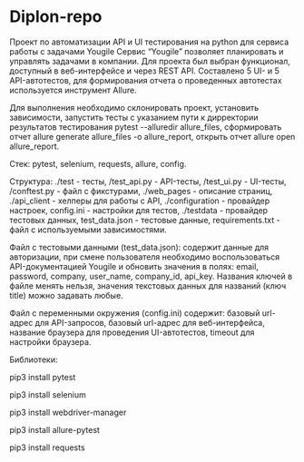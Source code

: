 # Diplon-repo
Проект по автоматизации API и UI тестирования на python для сервиса работы с задачами Yougile
Сервис “Yougile” позволяет планировать и управлять задачами в компании. Для проекта был выбран функционал, доступный в веб-интерфейсе и через REST API. Составлено 5 UI- и 5 API-автотестов, для формирования отчета о проведенных автотестах используется инструмент Allure.



Для выполнения необходимо
склонировать проект,
установить зависимости,
запустить тесты с указанием пути к дирректории результатов тестирования pytest --alluredir allure_files,
сформировать отчет allure generate allure_files -o allure_report,
открыть отчет allure open allure_report.


Стек:
pytest, 
selenium, 
requests, 
allure,
config.


Структура:
./test - тесты, 
/test_api.py - API-тесты, 
/test_ui.py - UI-тесты,
/conftest.py - файл с фикстурами,
./web_pages - описание страниц,
./api_client - хелперы для работы с API,
./configuration - провайдер настроек,
config.ini - настройки для тестов,
./testdata - провайдер тестовых данных,
test_data.json - тестовые данные,
requirements.txt - файл с используемыми зависимостями.

Файл с тестовыми данными (test_data.json):
содержит данные для авторизации,
при смене пользователя необходимо воспользоваться API-документацией Yougile и обновить значения в полях:
email, password, company, user_name, company_id, api_key.
Названия ключей в файле менять нельзя,
значения текстовых данных для названий (ключ title) можно задавать любые.


Файл с переменными окружения (config.ini) содержит:
базовый url-адрес для API-запросов,
базовый url-адрес для веб-интерфейса,
название браузера для проведения UI-автотестов,
timeout для настройки браузера.


Библиотеки:

pip3 install pytest

pip3 install selenium

pip3 install webdriver-manager

pip3 install allure-pytest

pip3 install requests

